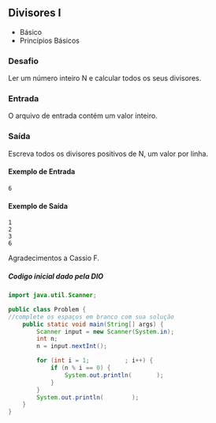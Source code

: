 ## Divisores I

* Básico
* Princípios Básicos

### Desafio

Ler um número inteiro N e calcular todos os seus divisores.

### Entrada
O arquivo de entrada contém um valor inteiro.

### Saída
Escreva todos os divisores positivos de N, um valor por linha.


#### Exemplo de Entrada	
~~~~
6
~~~~

#### Exemplo de Saída
~~~~
1
2
3
6
~~~~
Agradecimentos a Cassio F.

##### Codigo inicial dado pela DIO

~~~~Java
import java.util.Scanner;

public class Problem {
//complete os espaços em branco com sua solução
    public static void main(String[] args) {
        Scanner input = new Scanner(System.in);
        int n;
        n = input.nextInt();

        for (int i = 1;          ; i++) {
            if (n % i == 0) {
                System.out.println(       );
            }
        }
        System.out.println(        );
    }
}
~~~~